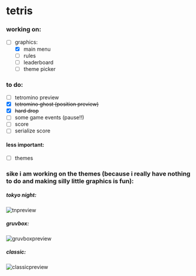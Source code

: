 # tetris

### working on:
- [ ] graphics:
  - [x] main menu
  - [ ] rules
  - [ ] leaderboard
  - [ ] theme picker

### to do:

- [ ] tetromino preview
- [x] ~~tetromino ghost (position preview)~~
- [x] ~~hard drop~~
- [ ] some game events (pause!!)
- [ ] score
- [ ] serialize score

#### less important:
- [ ] themes

### sike i am working on the themes (because i really have nothing to do and making silly little graphics is fun):

##### tokyo night:
![tnpreview](https://github.com/user-attachments/assets/70ef3f82-6b5c-4a16-983d-af3430df420e)

##### gruvbox:
![gruvboxpreview](https://github.com/user-attachments/assets/d40b7150-4e53-40a6-a377-8e5557f51b45)

##### classic:
![classicpreview](https://github.com/user-attachments/assets/e029a9e3-9d11-40df-9596-eef2d6c945cd)
